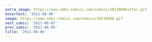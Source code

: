 ```yaml
---
extra_image: https://www.smbc-comics.com/comics/20110606after.gif
hovertext: '2011-06-06'
image: https://www.smbc-comics.com/comics/20110606.gif
next_comic: '2011-06-07'
prev_comic: '2011-06-05'
title: '2011-06-06'
---
```


